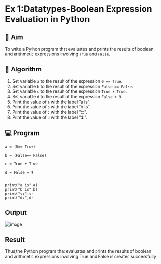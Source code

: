 
# Ex 1:Datatypes-Boolean Expression Evaluation in Python

## 🎯 Aim
To write a Python program that evaluates and prints the results of boolean and arithmetic expressions involving `True` and `False`.

## 🧠 Algorithm
1. Set variable `a` to the result of the expression `0 == True`.
2. Set variable `b` to the result of the expression `False == False`.
3. Set variable `c` to the result of the expression `True + True`.
4. Set variable `d` to the result of the expression `False + 9`.
5. Print the value of `a` with the label "a is".
6. Print the value of `b` with the label "b is".
7. Print the value of `c` with the label "c:".
8. Print the value of `d` with the label "d:".

## 💻 Program
```
a = (0== True)

b = (False== False)

c = True + True

d = False + 9


print("a is",a)
print("b is",b)
print("c:",c)
print("d:",d)
```

## Output
![image](https://github.com/user-attachments/assets/56dd10da-554d-4eac-b4f2-cbe013d683eb)

## Result
Thus,the Python program that evaluates and prints the results of boolean and arithmetic expressions involving True and False is created successfully
